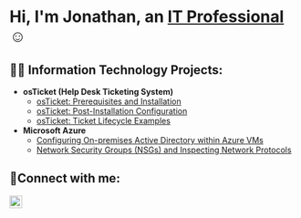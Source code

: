 <h1>Hi, I'm Jonathan, an <a href="https://linkedin.com/in/Josh">IT Professional</a>☺</h1>

<h2>👨‍💻 Information Technology Projects:</h2>

- <b>osTicket (Help Desk Ticketing System)</b>
  - [osTicket: Prerequisites and Installation](https://github.com/JonathanIT96/osticket-prereqs)
  - [osTicket: Post-Installation Configuration](https://github.com/JonathanIT96/post-install-config)
  - [osTicket: Ticket Lifecycle Examples](https://github.com/JonathanIT96/ticket-lifecycle)
- <b>Microsoft Azure</b>
  - [Configuring On-premises Active Directory within Azure VMs](https://github.com//configure-ad)
  - [Network Security Groups (NSGs) and Inspecting Network Protocols](https://github.com//azure-network-protocols)

<h2>🤳Connect with me:</h2>

[<img align="left" alt="Josh | LinkedIn" width="22px" src="https://cdn.jsdelivr.net/npm/simple-icons@v3/icons/linkedin.svg" />][linkedin]


[linkedin]: https://linkedin.com/in/Josh
